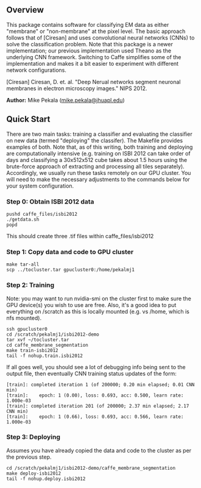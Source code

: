 Overview
-------

This package contains software for classifying EM data as either "membrane" or "non-membrane" at the pixel level.  The basic approach follows that of [Ciresan] and uses convolutional neural networks (CNNs) to solve the classification problem.
Note that this package is a newer implementation; our previous implementation used Theano as the underlying CNN framework.  Switching to Caffe simplifies some of the implementation and makes it a bit easier to experiment with different network configurations.

[Ciresan] Ciresan, D. et. al. "Deep Nerual networks segment neuronal membranes in electron microscopy images." NIPS 2012.

**Author:** Mike Pekala (mike.pekala@jhuapl.edu)

Quick Start
-------
There are two main tasks: training a classifier and evaluating the classifier on new data (termed "deploying" the classifer).  The Makefile provides examples of both.  Note that, as of this writing, both training and deploying are computationally intensive (e.g. training on ISBI 2012 can take order of days and classifying a 30x512x512 cube takes about 1.5 hours using the brute-force approach of extracting and processing all tiles separately).  Accordingly, we usually run these tasks remotely on our GPU cluster.  You will need to make the necessary adjustments to the commands below for your system configuration.

### Step 0: Obtain ISBI 2012 data

    pushd caffe_files/isbi2012
    ./getdata.sh
    popd

This should create three .tif files within caffe_files/isbi2012

### Step 1: Copy data and code to GPU cluster

    make tar-all
    scp ../tocluster.tar gpucluster0:/home/pekalmj1


### Step 2: Training
Note: you may want to run nvidia-smi on the cluster first to make sure the GPU device(s) you wish to use are free.  Also, it's a good idea to put everything on /scratch as this is locally mounted (e.g. vs /home, which is nfs mounted).

    ssh gpucluster0
    cd /scratch/pekalmj1/isbi2012-demo
    tar xvf ~/tocluster.tar
    cd caffe_membrane_segmentation
    make train-isbi2012
    tail -f nohup.train.isbi2012

If all goes well, you should see a lot of debugging info being sent to the output file, then eventually CNN training status updates of the form:


    [train]: completed iteration 1 (of 200000; 0.20 min elapsed; 0.01 CNN min)
    [train]:    epoch: 1 (0.00), loss: 0.693, acc: 0.500, learn rate: 1.000e-03
    [train]: completed iteration 201 (of 200000; 2.37 min elapsed; 2.17 CNN min)
    [train]:    epoch: 1 (0.66), loss: 0.693, acc: 0.566, learn rate: 1.000e-03


### Step 3: Deploying
Assumes you have already copied the data and code to the cluster as per the previous step.

    cd /scratch/pekalmj1/isbi2012-demo/caffe_membrane_segmentation
    make deploy-isbi2012
    tail -f nohup.deploy.isbi2012
